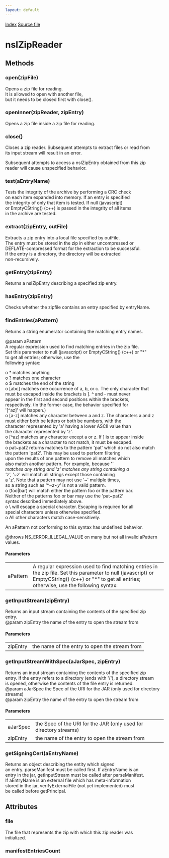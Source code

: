 ```yaml
---
layout: default
---
```

<div id='links'><a href="../index.html">Index</a>
<a href="http://dxr.mozilla.org/mozilla-central/source/modules/libjar/nsIZipReader.idl">Source file</a>
</div>

# nsIZipReader #

## Methods ##

### open(zipFile) ###
  
Opens a zip file for reading.  
It is allowed to open with another file,   
but it needs to be closed first with close().  
  

### openInner(zipReader, zipEntry) ###
  
Opens a zip file inside a zip file for reading.  
  

### close() ###
  
Closes a zip reader. Subsequent attempts to extract files or read from  
its input stream will result in an error.  
  
Subsequent attempts to access a nsIZipEntry obtained from this zip  
reader will cause unspecified behavior.  
  

### test(aEntryName) ###
  
Tests the integrity of the archive by performing a CRC check   
on each item expanded into memory.  If an entry is specified  
the integrity of only that item is tested.  If null (javascript)  
or EmptyCString() (c++) is passed in the integrity of all items   
in the archive are tested.    
  

### extract(zipEntry, outFile) ###
  
Extracts a zip entry into a local file specified by outFile.  
The entry must be stored in the zip in either uncompressed or  
DEFLATE-compressed format for the extraction to be successful.  
If the entry is a directory, the directory will be extracted  
non-recursively.  
  

### getEntry(zipEntry) ###
  
Returns a nsIZipEntry describing a specified zip entry.  
  

### hasEntry(zipEntry) ###
  
Checks whether the zipfile contains an entry specified by entryName.  
  

### findEntries(aPattern) ###
  
Returns a string enumerator containing the matching entry names.  
  
@param aPattern  
  A regular expression used to find matching entries in the zip file.  
  Set this parameter to null (javascript) or EmptyCString() (c++) or "*"   
  to get all entries; otherwise, use the  
  following syntax:  
  
  o * matches anything  
  o ? matches one character  
  o $ matches the end of the string  
  o [abc] matches one occurrence of a, b, or c. The only character that  
          must be escaped inside the brackets is ].  ^ and - must never  
          appear in the first and second positions within the brackets,   
          respectively.  (In the former case, the behavior specified for  
          '[^az]' will happen.)  
  o [a-z] matches any character between a and z.  The characters a and z  
          must either both be letters or both be numbers, with the  
          character represented by 'a' having a lower ASCII value than  
          the character represented by 'z'.  
  o [^az] matches any character except a or z.  If ] is to appear inside  
          the brackets as a character to not match, it must be escaped.  
  o pat~pat2 returns matches to the pattern 'pat' which do not also match  
             the pattern 'pat2'.  This may be used to perform filtering  
             upon the results of one pattern to remove all matches which  
             also match another pattern.  For example, because '*'  
             matches any string and '*z*' matches any string containing a  
             'z', '*~*z*' will match all strings except those containing  
             a 'z'.  Note that a pattern may not use '~' multiple times,  
             so a string such as '*~*z*~*y*' is not a valid pattern.  
  o (foo|bar) will match either the pattern foo or the pattern bar.  
              Neither of the patterns foo or bar may use the 'pat~pat2'  
              syntax described immediately above.  
  o \ will escape a special character.  Escaping is required for all  
      special characters unless otherwise specified.  
  o All other characters match case-sensitively.  
  
  An aPattern not conforming to this syntax has undefined behavior.  
  
@throws NS_ERROR_ILLEGAL_VALUE on many but not all invalid aPattern  
                               values.  
  

#### Parameters ####

<table>

<tr>
<td>aPattern</td>
<td>  A regular expression used to find matching entries in the zip file.  
  Set this parameter to null (javascript) or EmptyCString() (c++) or "*"   
  to get all entries; otherwise, use the  
  following syntax:  
</td>
</tr>

</table>

### getInputStream(zipEntry) ###
  
Returns an input stream containing the contents of the specified zip  
entry.  
@param zipEntry the name of the entry to open the stream from  
  

#### Parameters ####

<table>

<tr>
<td>zipEntry</td>
<td>the name of the entry to open the stream from  
</td>
</tr>

</table>

### getInputStreamWithSpec(aJarSpec, zipEntry) ###
  
Returns an input stream containing the contents of the specified zip  
entry. If the entry refers to a directory (ends with '/'), a directory stream   
is opened, otherwise the contents of the file entry is returned.  
@param aJarSpec the Spec of the URI for the JAR (only used for directory streams)  
@param zipEntry the name of the entry to open the stream from  
  

#### Parameters ####

<table>

<tr>
<td>aJarSpec</td>
<td>the Spec of the URI for the JAR (only used for directory streams)  
</td>
</tr>

<tr>
<td>zipEntry</td>
<td>the name of the entry to open the stream from  
</td>
</tr>

</table>

### getSigningCert(aEntryName) ###
  
Returns an object describing the entity which signed   
an entry. parseManifest must be called first. If aEntryName is an  
entry in the jar, getInputStream must be called after parseManifest.  
If aEntryName is an external file which has meta-information   
stored in the jar, verifyExternalFile (not yet implemented) must   
be called before getPrincipal.  
  

## Attributes ##

### file ###
  
The file that represents the zip with which this zip reader was  
initialized.  
  

### manifestEntriesCount ###
